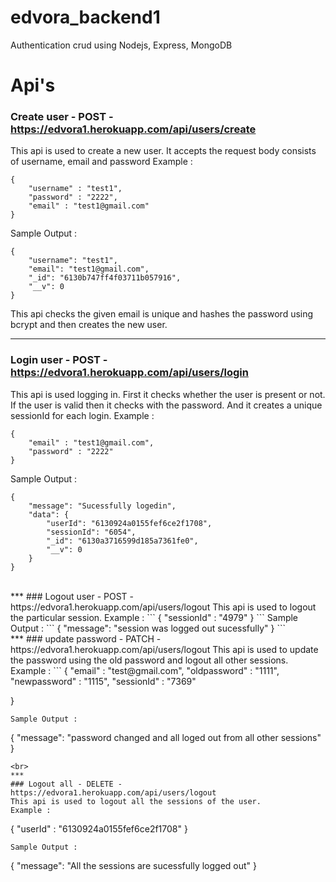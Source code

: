 # edvora_backend1
Authentication crud using Nodejs, Express, MongoDB

# Api's
### Create user - POST -https://edvora1.herokuapp.com/api/users/create
This api is used to create a new user. It accepts the request body consists of username, email and password
Example : 
```
{
    "username" : "test1",
    "password" : "2222",
    "email" : "test1@gmail.com"
}
```
Sample Output : 
```
{
    "username": "test1",
    "email": "test1@gmail.com",
    "_id": "6130b747ff4f03711b057916",
    "__v": 0
}
```
This api checks the given email is unique and hashes the password using bcrypt and then creates the new user.
<br>
***
### Login user - POST - https://edvora1.herokuapp.com/api/users/login
This api is used logging in. First it checks whether the user is present or not.
If the user is valid then it checks with the password. And it creates a unique sessionId for each login.
Example : 
```
{
    "email" : "test1@gmail.com",
    "password" : "2222"
}
```
Sample Output : 
```
{
    "message": "Sucessfully logedin",
    "data": {
        "userId": "6130924a0155fef6ce2f1708",
        "sessionId": "6054",
        "_id": "6130a3716599d185a7361fe0",
        "__v": 0
    }
}
```
<br>
***
### Logout user - POST - https://edvora1.herokuapp.com/api/users/logout
This api is used to logout the particular session.
Example : 
```
{
    "sessionId" : "4979"
}
```
Sample Output : 
```
{
    "message": "session was logged out sucessfully"
}
```
<br>
***
### update password - PATCH - https://edvora1.herokuapp.com/api/users/logout
This api is used to update the password using the old password and logout all other sessions.
Example : 
```
{
    "email" : "test@gmail.com",
    "oldpassword" : "1111",
    "newpassword" : "1115",
    "sessionId" : "7369"
    
}
```
Sample Output : 
```
{
    "message": "password changed and all loged out from all other sessions"
}
```
<br>
***
### Logout all - DELETE - https://edvora1.herokuapp.com/api/users/logout
This api is used to logout all the sessions of the user.
Example : 
```
{
    "userId" : "6130924a0155fef6ce2f1708"
}
```
Sample Output : 
```
{
    "message": "All the sessions are sucessfully logged out"
}
```





